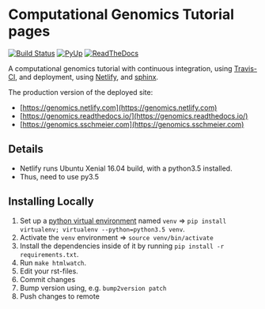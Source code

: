 # Computational Genomics Tutorial pages

[![Build Status](https://travis-ci.org/sschmeier/genomics.svg?branch=master)](https://travis-ci.org/sschmeier/genomics) [![PyUp](https://pyup.io/repos/github/sschmeier/genomics/shield.svg)](https://pyup.io/repos/github/sschmeier/genomics/) [![ReadTheDocs](https://readthedocs.org/projects/genomics/badge/?version=latest)](https://genomics.readthedocs.io/en/latest/?badge=latest)

A computational genomics tutorial with continuous integration, using [Travis-CI](https://travis-ci.org/),
and deployment, using [Netlify](https://www.netlify.com/), and [sphinx](http://www.sphinx-doc.org/).

The production version of the deployed site: 

 - [https://genomics.netlify.com](https://genomics.netlify.com)
 - [https://genomics.readthedocs.io/](https://genomics.readthedocs.io/)
 - [https://genomics.sschmeier.com](https://genomics.sschmeier.com)


## Details

- Netlify runs Ubuntu Xenial 16.04 build, with a python3.5 installed.
- Thus, need to use py3.5

## Installing Locally

1. Set up a [python virtual environment](https://packaging.python.org/guides/installing-using-pip-and-virtualenv/)
   named `venv` => `pip install virtualenv; virtualenv --python=python3.5 venv`.
2. Activate the `venv` environment => `source venv/bin/activate`
3. Install the dependencies inside of it by running  `pip install -r requirements.txt`.
4. Run `make htmlwatch`.
5. Edit your rst-files.
6. Commit changes
7. Bump version using, e.g. `bump2version patch`
8. Push changes to remote
